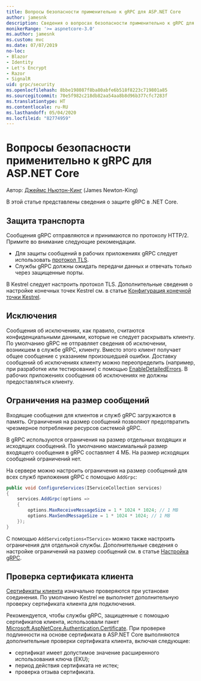 ```yaml
---
title: Вопросы безопасности применительно к gRPC для ASP.NET Core
author: jamesnk
description: Сведения о вопросах безопасности применительно к gRPC для ASP.NET Core.
monikerRange: '>= aspnetcore-3.0'
ms.author: jamesnk
ms.custom: mvc
ms.date: 07/07/2019
no-loc:
- Blazor
- Identity
- Let's Encrypt
- Razor
- SignalR
uid: grpc/security
ms.openlocfilehash: 8bbe198087f8ba80abfe6b518f8223c719801a85
ms.sourcegitcommit: 70e5f982c218db82aa54aa8b8d96b377cfc7283f
ms.translationtype: HT
ms.contentlocale: ru-RU
ms.lasthandoff: 05/04/2020
ms.locfileid: "82774959"
---
```

# <a name="security-considerations-in-grpc-for-aspnet-core"></a>Вопросы безопасности применительно к gRPC для ASP.NET Core

Автор: [Джеймс Ньютон-Кинг](https://twitter.com/jamesnk) (James Newton-King)

В этой статье представлены сведения о защите gRPC в .NET Core.

## <a name="transport-security"></a>Защита транспорта

Сообщения gRPC отправляются и принимаются по протоколу HTTP/2. Примите во внимание следующие рекомендации.

* Для защиты сообщений в рабочих приложениях gRPC следует использовать [протокол TLS](https://tools.ietf.org/html/rfc5246).
* Службы gRPC должны ожидать передачи данных и отвечать только через защищенные порты.

В Kestrel следует настроить протокол TLS. Дополнительные сведения о настройке конечных точек Kestrel см. в статье [Конфигурация конечной точки Kestrel](xref:fundamentals/servers/kestrel#endpoint-configuration).

## <a name="exceptions"></a>Исключения

Сообщения об исключениях, как правило, считаются конфиденциальными данными, которые не следует раскрывать клиенту. По умолчанию gRPC не отправляет сведения об исключении, возникшем в службе gRPC, клиенту. Вместо этого клиент получает общее сообщение с указанием произошедшей ошибки. Доставку сообщений об исключениях клиенту можно переопределить (например, при разработке или тестировании) с помощью [EnableDetailedErrors](xref:grpc/configuration#configure-services-options). В рабочих приложениях сообщения об исключениях не должны предоставляться клиенту.

## <a name="message-size-limits"></a>Ограничения на размер сообщений

Входящие сообщения для клиентов и служб gRPC загружаются в память. Ограничения на размер сообщений позволяют предотвратить чрезмерное потребление ресурсов системой gRPC.

В gRPC используются ограничения на размер отдельных входящих и исходящих сообщений. По умолчанию максимальный размер входящего сообщения в gRPC составляет 4 МБ. На размер исходящих сообщений ограничений нет.

На сервере можно настроить ограничения на размер сообщений для всех служб приложения gRPC с помощью `AddGrpc`:

```csharp
public void ConfigureServices(IServiceCollection services)
{
    services.AddGrpc(options =>
    {
        options.MaxReceiveMessageSize = 1 * 1024 * 1024; // 1 MB
        options.MaxSendMessageSize = 1 * 1024 * 1024; // 1 MB
    });
}
```

С помощью `AddServiceOptions<TService>` можно также настроить ограничения для отдельной службы. Дополнительные сведения о настройке ограничений на размер сообщений см. в статье [Настройка gRPC](xref:grpc/configuration).

## <a name="client-certificate-validation"></a>Проверка сертификата клиента

[Сертификаты клиента](https://tools.ietf.org/html/rfc5246#section-7.4.4) изначально проверяются при установке соединения. По умолчанию Kestrel не выполняет дополнительную проверку сертификата клиента для подключения.

Рекомендуется, чтобы службы gRPC, защищенные с помощью сертификатов клиента, использовали пакет [Microsoft.AspNetCore.Authentication.Certificate](xref:security/authentication/certauth). При проверке подлинности на основе сертификата в ASP.NET Core выполняются дополнительные проверки сертификата клиента, включая следующие:

* сертификат имеет допустимое значение расширенного использования ключа (EKU);
* период действия сертификата не истек;
* проверка отзыва сертификата.

